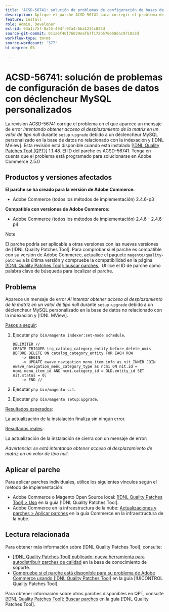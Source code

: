 ```yaml
---
title: 'ACSD-56741: solución de problemas de configuración de bases de datos con déclencheur MySQL personalizados'
description: Aplique el parche ACSD-56741 para corregir el problema de Adobe Commerce donde aparece un mensaje de error *Intentando acceder al desplazamiento de la matriz en el valor de tipo null* durante setup:upgrade debido a un déclencheur MySQL personalizado en la base de datos no relacionado con la indexación y  [!DNL MView].
feature: Install
role: Admin, Developer
exl-id: 93a1c75f-8a45-49df-9fa4-6ba1234c822d
source-git-commit: 011a6f46f76029eaf67f172b576e58dac9710a3d
workflow-type: tm+mt
source-wordcount: '377'
ht-degree: 0%

---
```


# ACSD-56741: solución de problemas de configuración de bases de datos con déclencheur MySQL personalizados

La revisión ACSD-56741 corrige el problema en el que aparece un mensaje de error *Intentando obtener acceso al desplazamiento de la matriz en un valor de tipo null* durante `setup:upgrade` debido a un déclencheur MySQL personalizado en la base de datos no relacionado con la indexación y [!DNL MView]. Esta revisión está disponible cuando está instalado [[!DNL Quality Patches Tool (QPT)]](https://experienceleague.adobe.com/en/docs/commerce-operations/tools/quality-patches-tool/quality-patches-tool-to-self-serve-quality-patches) 1.1.48. El ID del parche es ACSD-56741. Tenga en cuenta que el problema está programado para solucionarse en Adobe Commerce 2.5.0

## Productos y versiones afectados

**El parche se ha creado para la versión de Adobe Commerce:**

* Adobe Commerce (todos los métodos de implementación) 2.4.6-p3

**Compatible con versiones de Adobe Commerce:**

* Adobe Commerce (todos los métodos de implementación) 2.4.6 - 2.4.6-p4

>[!NOTE]
>
>El parche podría ser aplicable a otras versiones con las nuevas versiones de [!DNL Quality Patches Tool]. Para comprobar si el parche es compatible con su versión de Adobe Commerce, actualice el paquete `magento/quality-patches` a la última versión y compruebe la compatibilidad en la página [[!DNL Quality Patches Tool]: buscar parches ](https://experienceleague.adobe.com/tools/commerce-quality-patches/index.html). Utilice el ID de parche como palabra clave de búsqueda para localizar el parche.

## Problema

Aparece un mensaje de error *Al intentar obtener acceso al desplazamiento de la matriz en un valor de tipo null* durante `setup:upgrade` debido a un déclencheur MySQL personalizado en la base de datos no relacionado con la indexación y [!DNL MView].

<u>Pasos a seguir</u>:

1. Ejecutar `php bin/magento indexer:set-mode schedule`.

   ```
   DELIMITER //
   CREATE TRIGGER trg_catalog_category_entity_before_delete_umis BEFORE DELETE ON catalog_category_entity FOR EACH ROW
       -> BEGIN
       -> UPDATE ewave_navigation_menu_item_info as nit INNER JOIN ewave_navigation_menu_category_type as ncmi ON nit.id = ncmi.menu_item_id AND ncmi.category_id = OLD.entity_id SET nit.status = 0;
       -> END //
   ```

1. Ejecutar `php bin/magento c:f`.
1. Ejecutar `php bin/magento setup:upgrade`.

<u>Resultados esperados</u>:

La actualización de la instalación finaliza sin ningún error.

<u>Resultados reales</u>:

La actualización de la instalación se cierra con un mensaje de error:

*Advertencia: se está intentando obtener acceso al desplazamiento de matriz en un valor de tipo null*.

## Aplicar el parche

Para aplicar parches individuales, utilice los siguientes vínculos según el método de implementación:

* Adobe Commerce o Magento Open Source local: [[!DNL Quality Patches Tool] > Uso](/help/tools/quality-patches-tool/usage.md) en la guía [!DNL Quality Patches Tool].
* Adobe Commerce en la infraestructura de la nube: [Actualizaciones y parches > Aplicar parches](https://experienceleague.adobe.com/docs/commerce-cloud-service/user-guide/develop/upgrade/apply-patches.html) en la guía Commerce en la infraestructura de la nube.

## Lectura relacionada

Para obtener más información sobre [!DNL Quality Patches Tool], consulte:

* [[!DNL Quality Patches Tool] publicado: nueva herramienta para autodistribuir parches de calidad](https://experienceleague.adobe.com/en/docs/commerce-operations/tools/quality-patches-tool/quality-patches-tool-to-self-serve-quality-patches) en la base de conocimiento de soporte.
* [Compruebe si el parche está disponible para su problema de Adobe Commerce usando [!DNL Quality Patches Tool]](/help/tools/quality-patches-tool/patches-available-in-qpt/check-patch-for-magento-issue-with-magento-quality-patches.md) en la guía [!UICONTROL Quality Patches Tool].


Para obtener información sobre otros parches disponibles en QPT, consulte [[!DNL Quality Patches Tool]: Buscar parches](https://experienceleague.adobe.com/tools/commerce-quality-patches/index.html) en la guía [!DNL Quality Patches Tool].
